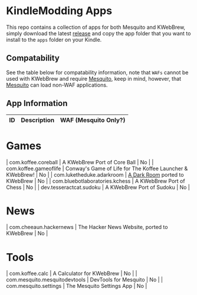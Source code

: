 # KindleModding Apps

This repo contains a collection of apps for both Mesquito and KWebBrew, simply download the latest [release](releases/latest) and copy the app folder that you want to install to the `apps` folder on your Kindle.

## Compatability
See the table below for compatability information, note that `WAFs` cannot be used with KWebBrew and require [Mesquito](https://github.com/KindleModding/Mesquito), keep in mind, however, that [Mesquito](https://github.com/KindleModding/Mesquito) can load non-WAF applications.

## App Information

| ID                        | Description                                                                 | WAF (Mesquito Only?) |
|---------------------------|-----------------------------------------------------------------------------|----------------------|

# Games
| com.koffee.coreball       | A KWebBrew Port of Core Ball                                                | No                   |
| com.koffee.gameoflife     | Conway's Game of Life for The Koffee Launcher & KWebBrew!                   | No                   |
| com.luketheduke.adarkroom | [A Dark Room](https://en.wikipedia.org/wiki/A_Dark_Room) ported to KWebBrew | No                   |
| com.bluebotlaboratories.kchess       | A KWebBrew Port of Chess                                                | No                   |
| dev.tesseractcat.sudoku     | A KWebBrew Port of Sudoku                   | No                   |

# News
| com.cheeaun.hackernews | The Hacker News Website, ported to KWebBrew | No                   |

# Tools
| com.koffee.calc | A Calculator for KWebBrew | No                   |
| com.mesquito.mesquitodevtools | DevTools for Mesquito | No                   |
| com.mesquito.settings | The Mesquito Settings App | No                   |